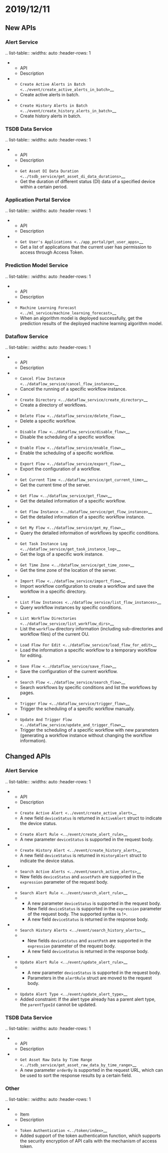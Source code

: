 # 2019/12/11

## New APIs

### Alert Service

.. list-table::
   :widths: auto
   :header-rows: 1

   * - API
     - Description
   * - `Create Active Alerts in Batch <../event/create_active_alerts_in_batch>`__
     - Create active alerts in batch.
   * - `Create History Alerts in Batch <../event/create_history_alerts_in_batch>`__
     - Create history alerts in batch.


### TSDB Data Service

.. list-table::
   :widths: auto
   :header-rows: 1

   * - API
     - Description
   * - `Get Asset DI Data Duration <../tsdb_service/get_asset_di_data_durations>`__
     - Get the duration of different status (DI) data of a specified device within a certain period.


### Application Portal Service

.. list-table::
   :widths: auto
   :header-rows: 1

   * - API
     - Description
   * - `Get User's Applications <../app_portal/get_user_apps>`__
     - Get a list of applications that the current user has permission to access through Access Token.


### Prediction Model Service

.. list-table::
   :widths: auto
   :header-rows: 1

   * - API
     - Description
   * - `Machine Learning Forecast <../ml_service/machine_learning_forecast>`__
     - When an algorithm model is deployed successfully, get the prediction results of the deployed machine learning algorithm model.


### Dataflow Service

.. list-table::
   :widths: auto
   :header-rows: 1

   * - API
     - Description
   * - `Cancel Flow Instance <../dataflow_service/cancel_flow_instance>`__
     - Cancel the running of a specific workflow instance.
   * - `Create Directory <../dataflow_service/create_directory>`__
     - Create a directory of workflows.
   * - `Delete Flow <../dataflow_service/delete_flow>`__
     - Delete a specific workflow.
   * - `Disable Flow <../dataflow_service/disable_flow>`__
     - Disable the scheduling of a specific workflow.
   * - `Enable Flow <../dataflow_service/enable_flow>`__
     - Enable the scheduling of a specific workflow.
   * - `Export Flow <../dataflow_service/export_flow>`__
     - Export the configuration of a workflow.
   * - `Get Current Time <../dataflow_service/get_current_time>`__
     - Get the current time of the server.
   * - `Get Flow <../dataflow_service/get_flow>`__
     - Get the detailed information of a specific workflow.
   * - `Get Flow Instance <../dataflow_service/get_flow_instance>`__
     - Get the detailed information of a specific workflow instance.
   * - `Get My Flow <../dataflow_service/get_my_flow>`__
     - Query the detailed information of workflows by specific conditions.
   * - `Get Task Instance Log <../dataflow_service/get_task_instance_log>`__
     - Get the logs of a specific work instance.
   * - `Get Time Zone <../dataflow_service/get_time_zone>`__
     - Get the time zone of the location of the server.
   * - `Import Flow <../dataflow_service/import_flow>`__
     - Import workflow configuration to create a workflow and save the workflow in a specific directory.
   * - `List Flow Instances <../dataflow_service/list_flow_instances>`__
     - Query workflow instances by specific conditions.
   * - `List Workflow Directories <../dataflow_service/list_workflow_dirs>`__
     - List the `workflow` directory information (including sub-directories and workflow files) of the current OU.
   * - `Load Flow For Edit <../dataflow_service/load_flow_for_edit>`__  
     - Load the information a specific workflow to a temporary workflow for editing.
   * - `Save Flow <../dataflow_service/save_flow>`__
     - Save the configuration of the current workflow.
   * - `Search Flow <../dataflow_service/search_flow>`__
     - Search workflows by specific conditions and list the workflows by pages.
   * - `Trigger Flow <../dataflow_service/trigger_flow>`__
     - Trigger the scheduling of a specific workflow manually.
   * - `Update And Trigger Flow <../dataflow_service/update_and_trigger_flow>`__
     - Trigger the scheduling of a specific workflow with new parameters (generating a workflow instance without changing the workflow information).



## Changed APIs

### Alert Service

.. list-table::
   :widths: auto
   :header-rows: 1

   * - API
     - Description
   * - `Create Active Alert <../event/create_active_alert>`__
     - A new field ``deviceStatus`` is returned in ``ActiveAlert`` struct to indicate the device status.
   * - `Create Alert Rule <../event/create_alert_rule>`__
     - A new parameter ``deviceStatus`` is supported in the request body.
   * - `Create History Alert <../event/create_history_alert>`__
     - A new field ``deviceStatus`` is returned in ``HistoryAlert`` struct to indicate the device status.
   * - `Search Active Alerts <../event/search_active_alerts>`__
     - New fields ``deviceStatus`` and ``assetPath`` are supported in the ``expression`` parameter of the request body.
   * - `Search Alert Rule <../event/search_alert_rule>`__
     - + A new parameter ``deviceStatus`` is supported in the request body.
       + New field ``deviceStatus`` is supported in the ``expression`` parameter of the request body. The supported syntax is !=.
       + A new field ``deviceStatus`` is returned in the response body.
   * - `Search History Alerts <../event/search_history_alerts>`__
     - + New fields ``deviceStatus`` and ``assetPath`` are supported in the ``expression`` parameter of the request body.
       + A new field ``deviceStatus`` is returned in the response body.
   * - `Update Alert Rule <../event/update_alert_rule>`__
     - + A new parameter ``deviceStatus`` is supported in the request body.
       + Parameters in the ``alertRule`` struct are moved to the request body.
   * - `Update Alert Type <../event/update_alert_type>`__
     - Added constraint: If the alert type already has a parent alert type, the ``parentTypeId`` cannot be updated.



### TSDB Data Service


.. list-table::
   :widths: auto
   :header-rows: 1

   * - API
     - Description
   * - `Get Asset Raw Data by Time Range <../tsdb_service/get_asset_raw_data_by_time_range>`__
     - A new parameter ``orderBy`` is supported in the request URL, which can be used to sort the response results by a certain field.



### Other

.. list-table::
   :widths: auto
   :header-rows: 1

   * - Item
     - Description
   * - `Token Authentication <../token/index>`__
     - Added support of the token authentication function, which supports the security encryption of API calls with the mechanism of access token.

<!--end-->